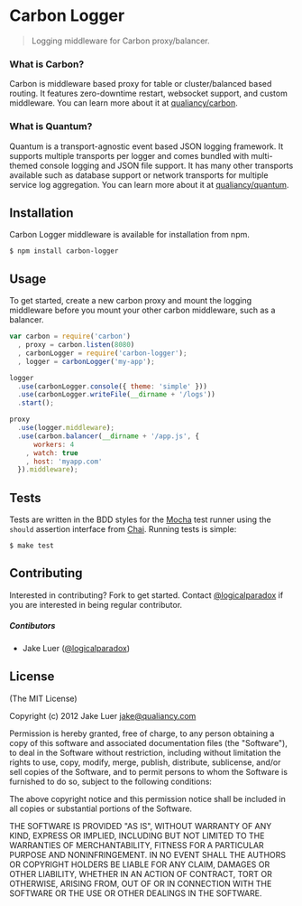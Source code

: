 # Carbon Logger

> Logging middleware for Carbon proxy/balancer.

### What is Carbon?

Carbon is middleware based proxy for table or cluster/balanced based routing. It
features zero-downtime restart, websocket support, and custom middleware. You can
learn more about it at [qualiancy/carbon](https://github.com/qualiancy/carbon).

### What is Quantum?

Quantum is a transport-agnostic event based JSON logging framework. It supports
multiple transports per logger and comes bundled with multi-themed console 
logging and JSON file support. It has many other transports available such as 
database support or network transports for multiple service log aggregation.
You can learn more about it at [qualiancy/quantum](https://github.com/qualiancy/quantum).

## Installation

Carbon Logger middleware is available for installation from npm.

    $ npm install carbon-logger

## Usage

To get started, create a new carbon proxy and mount the logging middleware before
you mount your other carbon middleware, such as a balancer.

```js
var carbon = require('carbon')
  , proxy = carbon.listen(8080)
  , carbonLogger = require('carbon-logger');
  , logger = carbonLogger('my-app');

logger
  .use(carbonLogger.console({ theme: 'simple' }))
  .use(carbonLogger.writeFile(__dirname + '/logs'))
  .start();

proxy
  .use(logger.middleware);
  .use(carbon.balancer(__dirname + '/app.js', { 
      workers: 4
    , watch: true
    , host: 'myapp.com'
  }).middleware);
```

## Tests

Tests are written in the BDD styles for the [Mocha](http://visionmedia.github.com/mocha) test runner using the
`should` assertion interface from [Chai](http://chaijs.com). Running tests is simple:

    $ make test

## Contributing

Interested in contributing? Fork to get started. Contact [@logicalparadox](http://github.com/logicalparadox) 
if you are interested in being regular contributor.

##### Contibutors 

* Jake Luer ([@logicalparadox](http://github.com/logicalparadox))

## License

(The MIT License)

Copyright (c) 2012 Jake Luer <jake@qualiancy.com>

Permission is hereby granted, free of charge, to any person obtaining a copy
of this software and associated documentation files (the "Software"), to deal
in the Software without restriction, including without limitation the rights
to use, copy, modify, merge, publish, distribute, sublicense, and/or sell
copies of the Software, and to permit persons to whom the Software is
furnished to do so, subject to the following conditions:

The above copyright notice and this permission notice shall be included in
all copies or substantial portions of the Software.

THE SOFTWARE IS PROVIDED "AS IS", WITHOUT WARRANTY OF ANY KIND, EXPRESS OR
IMPLIED, INCLUDING BUT NOT LIMITED TO THE WARRANTIES OF MERCHANTABILITY,
FITNESS FOR A PARTICULAR PURPOSE AND NONINFRINGEMENT. IN NO EVENT SHALL THE
AUTHORS OR COPYRIGHT HOLDERS BE LIABLE FOR ANY CLAIM, DAMAGES OR OTHER
LIABILITY, WHETHER IN AN ACTION OF CONTRACT, TORT OR OTHERWISE, ARISING FROM,
OUT OF OR IN CONNECTION WITH THE SOFTWARE OR THE USE OR OTHER DEALINGS IN
THE SOFTWARE.

